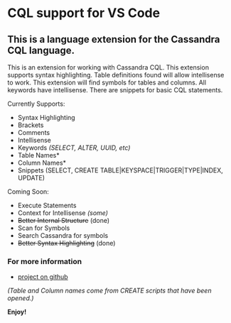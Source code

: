 # CQL support for VS Code

## This is a language extension for the Cassandra CQL language.
This is an extension for working with Cassandra CQL. This extension supports syntax highlighting. Table definitions found will allow intellisense to work. This extension will find symbols for tables and columns. All keywords have intellisense. There are snippets for basic CQL statements.

Currently Supports:
 - Syntax Highlighting
 - Brackets
 - Comments
 - Intellisense 
  - Keywords *(SELECT, ALTER, UUID, etc)*
  - Table Names* 
  - Column Names*
 - Snippets (SELECT, CREATE TABLE|KEYSPACE|TRIGGER|TYPE|INDEX, UPDATE)
  
Coming Soon:
 - Execute Statements
 - Context for Intellisense *(some)* 
 - ~~Better Internal Structure~~ (done)
 - Scan for Symbols
 - Search Cassandra for symbols
 - ~~Better Syntax Highlighting~~ (done)

### For more information
* [project on github](https://github.com/lawrencekgrant/vscode-cql)

*(Table and Column names come from CREATE scripts that have been opened.)*

**Enjoy!** 